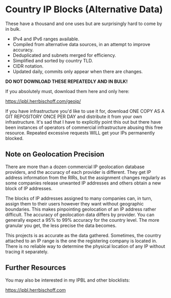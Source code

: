 # Country IP Blocks (Alternative Data)

These have a thousand and one uses but are surprisingly hard to come by in
bulk.

* IPv4 and IPv6 ranges available.
* Compiled from alternative data sources, in an attempt to improve accuracy.
* Deduplicated and subnets merged for efficiency.
* Simplified and sorted by country TLD.
* CIDR notation.
* Updated daily, commits only appear when there are changes.

**DO NOT DOWNLOAD THESE REPEATEDLY AND IN BULK!**

If you absolutely must, download them here and only here:

<https://ipbl.herrbischoff.com/geoip/>

If you have infrastructure you'd like to use it for, download ONE COPY AS A GIT
REPOSITORY ONCE PER DAY and distribute it from your own infrastructure. It's
sad that I have to explicitly point this out but there have been instances of
operators of commercial infrastructure abusing this free resource. Repeated
excessive requests WILL get your IPs permanently blocked.

## Note on Geolocation Precision

There are more than a dozen commercial IP geolocation database providers, and
the accuracy of each provider is different. They get IP address information
from the RIRs, but the assignment changes regularly as some companies release
unwanted IP addresses and others obtain a new block of IP addresses.

The blocks of IP addresses assigned to many companies can, in turn, assign them
to their users however they want without geographic boundaries. This makes
pinpointing geolocation of an IP address rather difficult. The accuracy of
geolocation data differs by provider. You can generally expect a 95% to 99%
accuracy for the country level. The more granular you get, the less precise the
data becomes.

This projects is as accurate as the data gathered. Sometimes, the country
attached to an IP range is the one the registering company is located in. There
is no reliable way to determine the physical location of any IP without tracing
it separately.

## Further Resources

You may also be interested in my IPBL and other blocklists:

<https://ipbl.herrbischoff.com>
